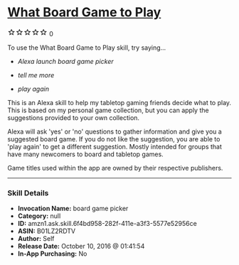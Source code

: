 # [What Board Game to Play](http://alexa.amazon.com/#skills/amzn1.ask.skill.6f4bd958-282f-411e-a3f3-5577e52956ce)
![0 stars](../../images/ic_star_border_black_18dp_1x.png)![0 stars](../../images/ic_star_border_black_18dp_1x.png)![0 stars](../../images/ic_star_border_black_18dp_1x.png)![0 stars](../../images/ic_star_border_black_18dp_1x.png)![0 stars](../../images/ic_star_border_black_18dp_1x.png) 0

To use the What Board Game to Play skill, try saying...

* *Alexa launch board game picker*

* *tell me more*

* *play again*

This is an Alexa skill to help my tabletop gaming friends decide what to play. This is based on my personal game collection, but you can apply the suggestions provided to your own collection.

Alexa will ask 'yes' or 'no' questions to gather information and give you a suggested board game. If you do not like the suggestion, you are able to 'play again' to get a different suggestion. Mostly intended for groups that have many newcomers to board and tabletop games.

Game titles used within the app are owned by their respective publishers.

***

### Skill Details

* **Invocation Name:** board game picker
* **Category:** null
* **ID:** amzn1.ask.skill.6f4bd958-282f-411e-a3f3-5577e52956ce
* **ASIN:** B01LZ2RDTV
* **Author:** Self
* **Release Date:** October 10, 2016 @ 01:41:54
* **In-App Purchasing:** No
